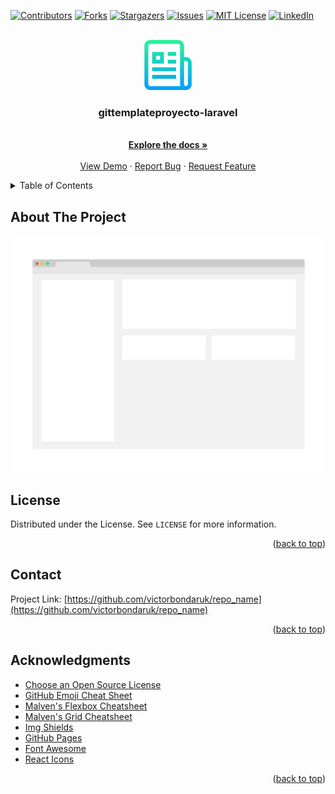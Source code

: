 <a name="readme-top"></a>

<!-- MODIFICAR PARA CADA PROYECTO -->
<!--
gittemplateproyecto-laravel = NOMBRE DEL PROYECTO GIT
gittemplateproyecto-laravel = NOMBRE HUMANO DEL PROYECTO
proyectotemplate_url = URL DEL PROYECTO EJ https://www.destacable.com


-->
[![Contributors][contributors-shield]][contributors-url]
[![Forks][forks-shield]][forks-url]
[![Stargazers][stars-shield]][stars-url]
[![Issues][issues-shield]][issues-url]
[![MIT License][license-shield]][license-url]
[![LinkedIn][linkedin-shield]][linkedin-url]



<!-- PROJECT LOGO -->
<br />
<div align="center">
  <a href="https://github.com/victorbondaruk/gittemplateproyecto-laravel">
    <img src="doc/images/logo.png" alt="Logo" width="80" height="80">
  </a>

  <h3 align="center">gittemplateproyecto-laravel</h3>

  <p align="center">
    <br />
    <a href="https://github.com/victorbondaruk/gittemplateproyecto-laravel"><strong>Explore the docs »</strong></a>
    <br />
    <br />
    <a href="https://github.com/victorbondaruk/gittemplateproyecto-laravel">View Demo</a>
    ·
    <a href="https://github.com/victorbondaruk/gittemplateproyecto-laravel/issues">Report Bug</a>
    ·
    <a href="https://github.com/victorbondaruk/gittemplateproyecto-laravel/issues">Request Feature</a>
  </p>
</div>



<!-- TABLE OF CONTENTS -->
<details>
  <summary>Table of Contents</summary>
  <ol>
    <li><a href="#about-the-project">About The Project</a></li>
    <li><a href="#Getting Started">Getting Started</a></li>
    <li>
      <a href="#getting-started">Getting Started</a>
      <ul>
        <li><a href="#prerequisites">Prerequisites</a></li>
        <li><a href="#installation">Installation</a></li>
        <li><a href="#Data base">Data base</a></li>
        <li><a href="#Test">Test</a></li>
      </ul>
    </li>
    <li>
      <a href="#Developer">Developer</a>
      <ul>
        <li><a href="#Clear">Clear</a></li>
        <li><a href="#Compile and Hot-Reload for Development">Compile and Hot-Reload for Development</a></li>
        <li><a href="#Compile and Minify for Production">Compile and Minify for Production</a></li>
      </ul>
    </li>
    <li><a href="#usage">Usage</a></li>
    <li><a href="#roadmap">Roadmap</a></li>
    <li><a href="#contributing">Contributing</a></li>
    <li><a href="#license">License</a></li>
    <li><a href="#contact">Contact</a></li>
    <li><a href="#acknowledgments">Acknowledgments</a></li>
  </ol>
</details>



<!-- ABOUT THE PROJECT -->
## About The Project

[![gittemplateproyecto-laravel][product-screenshot]](proyectotemplate_url)

<!-- Descripcion del proyecto -->






<!-- LICENSE -->
## License

Distributed under the License. See `LICENSE` for more information.

<p align="right">(<a href="#readme-top">back to top</a>)</p>



<!-- CONTACT -->
## Contact

Project Link: [https://github.com/victorbondaruk/repo_name](https://github.com/victorbondaruk/repo_name)

<p align="right">(<a href="#readme-top">back to top</a>)</p>



<!-- ACKNOWLEDGMENTS -->
## Acknowledgments

* [Choose an Open Source License](https://choosealicense.com)
* [GitHub Emoji Cheat Sheet](https://www.webpagefx.com/tools/emoji-cheat-sheet)
* [Malven's Flexbox Cheatsheet](https://flexbox.malven.co/)
* [Malven's Grid Cheatsheet](https://grid.malven.co/)
* [Img Shields](https://shields.io)
* [GitHub Pages](https://pages.github.com)
* [Font Awesome](https://fontawesome.com)
* [React Icons](https://react-icons.github.io/react-icons/search)

<p align="right">(<a href="#readme-top">back to top</a>)</p>



<!-- MARKDOWN LINKS & IMAGES -->
<!-- https://www.markdownguide.org/basic-syntax/#reference-style-links -->
[contributors-shield]: https://img.shields.io/github/contributors/victorbondaruk/gittemplateproyecto-laravel.svg?style=for-the-badge
[contributors-url]: https://github.com/victorbondaruk/gittemplateproyecto-laravel/graphs/contributors
[forks-shield]: https://img.shields.io/github/forks/victorbondaruk/gittemplateproyecto-laravel.svg?style=for-the-badge
[forks-url]: https://github.com/victorbondaruk/gittemplateproyecto-laravel/network/members
[stars-shield]: https://img.shields.io/github/stars/victorbondaruk/gittemplateproyecto-laravel.svg?style=for-the-badge
[stars-url]: https://github.com/victorbondaruk/gittemplateproyecto-laravel/stargazers
[issues-shield]: https://img.shields.io/github/issues/victorbondaruk/gittemplateproyecto-laravel.svg?style=for-the-badge
[issues-url]: https://github.com/victorbondaruk/gittemplateproyecto-laravel/issues
[license-shield]: https://img.shields.io/github/license/victorbondaruk/gittemplateproyecto-laravel.svg?style=for-the-badge
[license-url]: https://github.com/victorbondaruk/gittemplateproyecto-laravel/blob/master/LICENSE.txt
[linkedin-shield]: https://img.shields.io/badge/-LinkedIn-black.svg?style=for-the-badge&logo=linkedin&colorB=555
[linkedin-url]: https://linkedin.com/in/victorbondaruk
[product-screenshot]: doc/images/screenshot.png
[Next.js]: https://img.shields.io/badge/next.js-000000?style=for-the-badge&logo=nextdotjs&logoColor=white
[Next-url]: https://nextjs.org/
[React.js]: https://img.shields.io/badge/React-20232A?style=for-the-badge&logo=react&logoColor=61DAFB
[React-url]: https://reactjs.org/
[Vue.js]: https://img.shields.io/badge/Vue.js-35495E?style=for-the-badge&logo=vuedotjs&logoColor=4FC08D
[Vue-url]: https://vuejs.org/
[Angular.io]: https://img.shields.io/badge/Angular-DD0031?style=for-the-badge&logo=angular&logoColor=white
[Angular-url]: https://angular.io/
[Svelte.dev]: https://img.shields.io/badge/Svelte-4A4A55?style=for-the-badge&logo=svelte&logoColor=FF3E00
[Svelte-url]: https://svelte.dev/
[Laravel.com]: https://img.shields.io/badge/Laravel-FF2D20?style=for-the-badge&logo=laravel&logoColor=white
[Laravel-url]: https://laravel.com
[Bootstrap.com]: https://img.shields.io/badge/Bootstrap-563D7C?style=for-the-badge&logo=bootstrap&logoColor=white
[Bootstrap-url]: https://getbootstrap.com
[JQuery.com]: https://img.shields.io/badge/jQuery-0769AD?style=for-the-badge&logo=jquery&logoColor=white
[JQuery-url]: https://jquery.com 

